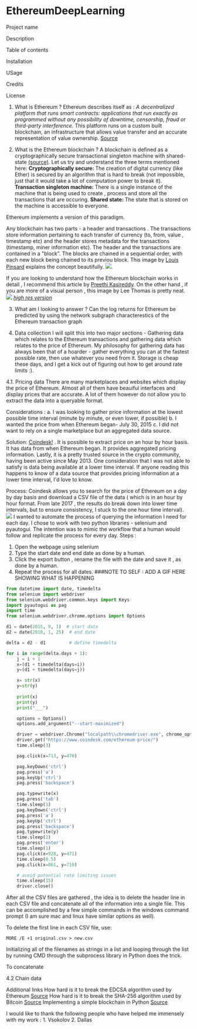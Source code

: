 # EthereumDeepLearning

Project name 

Description 

Table of contents 

Installation 

USage 

Credits 

License 


1. What is Ethereum ? 
Ethereum describes itself as : <i>A decentralized platform that runs smart contracts: applications that run exactly as programmed without any possibility of downtime, censorship, fraud or third-party interference.</i> This platform runs on a custom built blockchain, an infrastructure that allows value transfer and an accurate representation of value ownership. [Source](https://www.ethereum.org/)

2. What is the Ethereum blockchain ? 
A blockchain is defined as a cryptographically secure transactional singleton machine with shared-state [(source)](https://github.com/ethereum/yellowpaper). Let us try and understand the three terms mentioned here: 
<b> Cryptographically secure: </b> The creation of digital currency (like Ether) is secured by an algorithm that is hard to break (not impossible, just that it would take a lot of computation power to break it). 
<b>Transaction singleton machine: </b>There is a single instance of the machine that is being used to create , process and store all the transactions that are occuring. 
<b>Shared state: </b>The state that is stored on the machine is accessible to everyone. 

Ethereum implements a version of this paradigm. 

Any blockchain has two parts - a  header and  transactions . The transactions store information pertaining to each transfer of currency (to, from, value , timestamp etc) and the  header stores metadata for the transactions  (timestamp, miner information etc). The header and the transactions are contained in a "block". The blocks are chained in a sequential order, with each new block being chained to its previou block. This image by [Louis Pinsard](https://blog.theodo.fr/2018/01/deploy-first-ethereum-smart-contract-blockchain/) explains the concept beautifully. 
![](http://blog.theodo.fr/wp-content/uploads/2018/01/sketch_blockchain.png). 

If you are looking to understand how the Ethereum blockchain works in detail , I recommend this article by [Preethi Kasireddy](https://medium.com/preethikasireddy/how-does-ethereum-work-anyway-22d1df506369). On the other hand , if you are more of a visual person , this image by Lee Thomas is pretty neat.  ![](https://i.stack.imgur.com/afWDt.jpg) 
<i>[high res version](https://i.stack.imgur.com/afWDt.jpg)</i>

3. What am I looking to answer ? 
Can the log returns for Ethereum be predicted by using the network subgraph characterestics of the Ethereum transaction graph 


4. Data collection 
I will split this into two major sections - Gathering data which relates to the Ethereum transactions and gathering data which relates to the price of Ethereum. My philosophy for gathering data has always been that of a hoarder - gather everything you can at the fastest possible rate, then use whatever you need from it. Storage is cheap these days, and I get a kick out of figuring out how to get around rate limits :).


4.1. Pricing data 
There are many marketplaces and websites which display the price of Ethereum. Almost all of them have beauiful interfaces and display prices that are accurate. A lot of them however do not allow you to extract the data into a queryable format. 

Considerations :
a. I was looking to gather price information at the lowest possible time interval (minute by minute, or even lower, if possible)
b. I wanted the price from when Ethereum began- July 30, 2015
c. I did not want to rely on a single marketplace but an aggregated data source. 

Solution: 
[Coindesk!](www.coindesk.com) . It is possible to extract price on an hour by hour basis. It has data from when Ethereum began. It provides aggregated pricing information. Lastly, it is a pretty trusted source in the crypto community, having been active since May 2013. One consideration that I was not able to satisfy is data being available at a lower time interval. If anyone reading this happens to know of a data source that provides pricing information at a lower time interval, I'd love to know. 

Process: 
Coindesk allows you to search for the price of Ethereum on a day by day basis and download a CSV file of the data ( which is in an hour by hour format. From late 2017 , the results do break down into lower time intervals, but to ensure consistency, I stuck to the one hour time interval).
![](https://github.com/saurabh-rao/EthereumDeepLearning/blob/master/images/1.JPG)
I wanted to automate the process of querying the information I need for each day. I chose to work with two python libraries - selenium and pyautogui. The intention was to mimic the workflow that a human would follow and replicate the process for every day. 
 Steps : 
 1. Open the webpage using selenium
 2. Type the start date and end date as done by a human. 
 3. Click the export button , rename the file with the date and save it , as done by a human. 
 4. Repeat the process for all dates.
###NOTE TO SELF : ADD A GIF HERE SHOWING WHAT IS HAPPENING 

```python
from datetime import date, timedelta
from selenium import webdriver 
from selenium.webdriver.common.keys import Keys
import pyautogui as pag
import time
from selenium.webdriver.chrome.options import Options

d1 = date(2015, 9, 1)  # start date
d2 = date(2018, 1, 25)  # end date

delta = d2 - d1         # define timedelta

for i in range(delta.days + 1):
	j = i + 1 
	x=(d1 + timedelta(days=i))
	y=(d1 + timedelta(days=j))

	x= str(x)
	y=str(y)
	
	print(x)
	print(y)
	print("___")

	options = Options() 
	options.add_argument("--start-maximized") 

	driver = webdriver.Chrome("localpath\\chromedriver.exe", chrome_options=options)
	driver.get("https://www.coindesk.com/ethereum-price/")
	time.sleep(3)

	pag.click(x=713, y=470)

	pag.keyDown('ctrl')
	pag.press('a')
	pag.keyUp('ctrl')
	pag.press('backspace')

	pag.typewrite(x)
	pag.press('tab')
	time.sleep(1)
	pag.keyDown('ctrl')
	pag.press('a')
	pag.keyUp('ctrl')
	pag.press('backspace')	
	pag.typewrite(y)
	time.sleep(2)
	pag.press('enter')
	time.sleep(1)
	pag.click(x=928, y=471)
	time.sleep(0.5)
	pag.click(x=861, y=710)

	# avoid potential rate limiting issues 	
	time.sleep(15)
	driver.close()
```

After all the CSV files are gathered , the idea is to delete the header line in each CSV file and concatenate all of the information into a single file. This can be accomplished by a few simple commands in the windows command prompt (I am sure mac and linux have similar options as well). 

To delete the first line in each CSV file, use:  
```
MORE /E +1 original.csv > new.csv
```
Initializing all of the filenames as strings in a list and looping through the list by running CMD through the subprocess library in Python does the trick.

To concatenate


4.2 Chain data 

 




Additional links 
How hard is it to break the EDCSA algorithm used by Ethereum [Source](https://pdfs.semanticscholar.org/5646/d266fcd0472bd188b913f9a7a420d82e8859.pdf)
How hard is it to break the SHA-256 algorithm used by Bitcoin [Source](https://eprint.iacr.org/2016/992)
Implementing a simple blockchain in Python [Source](https://github.com/satwikkansal/ibm_blockchain)




I would like to thank the following people who have helped me immensely with my work : 1. Vsokolov 
2. Dallas

